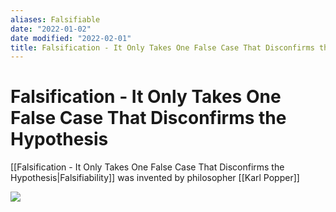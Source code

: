 ```yaml
---
aliases: Falsifiable
date: "2022-01-02"
date modified: "2022-02-01"
title: Falsification - It Only Takes One False Case That Disconfirms the Hypothesis
---
```


# Falsification - It Only Takes One False Case That Disconfirms the Hypothesis
[[Falsification - It Only Takes One False Case That Disconfirms the Hypothesis|Falsifiability]] was invented by philosopher [[Karl Popper]]

![](https://i.imgur.com/9j3ptSk.png)
